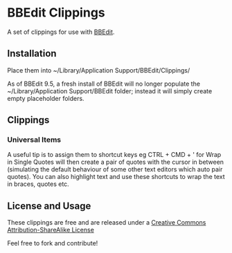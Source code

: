 BBEdit Clippings
================

A set of clippings for use with [BBEdit](http://barebones.com/products/bbedit).

Installation
------------
Place them into ~/Library/Application Support/BBEdit/Clippings/

As of BBEdit 9.5, a fresh install of BBEdit will no longer populate the ~/Library/Application Support/BBEdit folder;
instead it will simply create empty placeholder folders.

Clippings
---------

### Universal Items
A useful tip is to assign them to shortcut keys eg CTRL + CMD + ' for Wrap in Single Quotes will then create a pair of quotes 
with the cursor in between (simulating the default behaviour of some other text editors which auto pair quotes).
You can also highlight text and use these shortcuts to wrap the text in braces, quotes etc.

License and Usage
-----------------
These clippings are free and are released under a [Creative Commons Attribution-ShareAlike License](http://creativecommons.org/licenses/by-sa/3.0/)

Feel free to fork and contribute!
